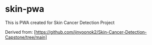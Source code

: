 # skin-pwa
This is PWA created for Skin Cancer Detection Project

Derived from: [https://github.com/jinyoonok2/Skin-Cancer-Detection-Capstone/tree/main]

